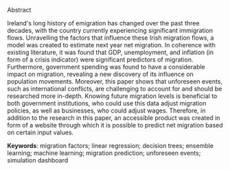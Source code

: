 Abstract 

Ireland's long history of emigration has changed over the past three decades, with the country 
currently experiencing significant immigration flows. Unravelling the factors that influence 
these Irish migration flows, a model was created to estimate next year net migration. In 
coherence with existing literature, it was found that GDP, unemployment, and inflation (in form 
of a crisis indicator) were significant predictors of migration. Furthermore, government 
spending was found to have a considerable impact on migration, revealing a new discovery of 
its influence on population movements. Moreover, this paper shows that unforeseen events, 
such as international conflicts, are challenging to account for and should be researched more 
in-depth. Knowing future migration levels is beneficial to both government institutions, who 
could use this data adjust migration policies, as well as businesses, who could adjust wages. 
Therefore, in addition to the research in this paper, an accessible product was created in form 
of a website through which it is possible to predict net migration based on certain input values. 


**Keywords**: migration factors; linear regression; decision trees; ensemble learning; machine 
learning; migration prediction; unforeseen events; simulation dashboard
